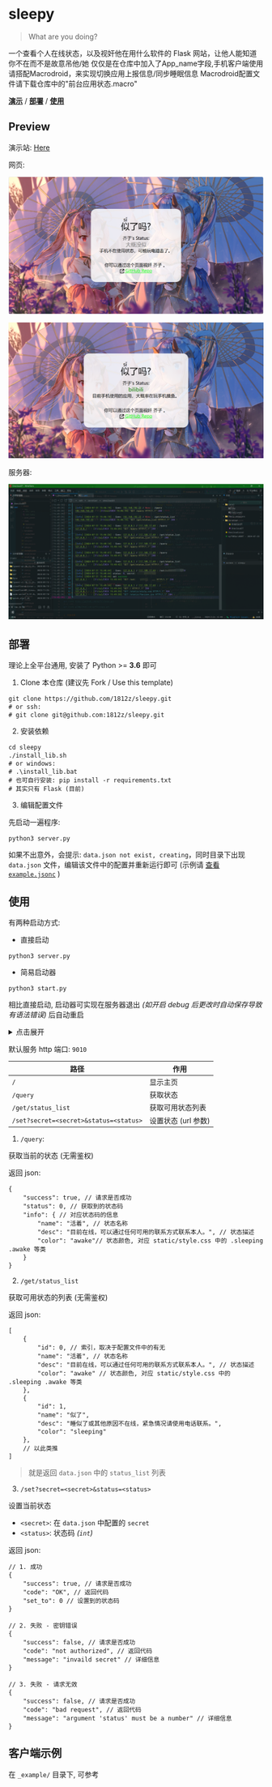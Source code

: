 # sleepy

> What are you doing?

一个查看个人在线状态，以及视奸他在用什么软件的 Flask 网站，让他人能知道你不在而不是故意吊他/她
仅仅是在仓库中加入了App_name字段,手机客户端使用请搭配Macrodroid，来实现切换应用上报信息/同步睡眠信息
Macrodroid配置文件请下载仓库中的"前台应用状态.macro"

[**演示**](#preview) / [**部署**](#部署) / [**使用**](#使用) 

<!-- > ver: `2.0`, configver: `2` -->

## Preview

演示站: [Here](https://sleepy.1812z.top)

网页:

![web-1](img/image1.png)

![web-2](img/image2.png)

服务器:

![server-1](img/server-1.png)

## 部署


理论上全平台通用, 安装了 Python >= **3.6** 即可

1. Clone 本仓库 (建议先 Fork / Use this template)

```shell
git clone https://github.com/1812z/sleepy.git
# or ssh:
# git clone git@github.com:1812z/sleepy.git
```

2. 安装依赖

```shell
cd sleepy
./install_lib.sh
# or windows:
# .\install_lib.bat
# 也可自行安装: pip install -r requirements.txt
# 其实只有 Flask (目前)
```

3. 编辑配置文件

先启动一遍程序:

```shell
python3 server.py
```

如果不出意外，会提示: `data.json not exist, creating`，同时目录下出现 `data.json` 文件，编辑该文件中的配置并重新运行即可 (示例请 [查看 `example.jsonc`](./example.jsonc) )

## 使用

有两种启动方式:

- 直接启动

```shell
python3 server.py
```

- 简易启动器

```shell
python3 start.py
```

相比直接启动, 启动器可实现在服务器退出 *(如开启 debug 后更改时自动保存导致有语法错误)* 后自动重启

<details>
<summary>点击展开</summary>

```shell
Server path: /mnt/usb16/dev/wyf9/sleepy/server.py
Starting server #1
 * Serving Flask app 'server'
 * Debug mode: on
WARNING: This is a development server. Do not use it in a production deployment.rUse a production WSGI server instead.
 * Running on all addresses (0.0.0.0)
 * Running on http://127.0.0.1:9010
 * Running on http://192.168.1.20:9010
Press CTRL+C to quit
 * Restarting with stat
 * Debugger is active!
 * Debugger PIN: 114-514-191
^C#1 exited with code 2
waiting 5s
Starting server #2
 * Serving Flask app 'server'
 * Debug mode: on
WARNING: This is a development server. Do not use it in a production deployment. Use a production WSGI server instead.
 * Running on all addresses (0.0.0.0)
 * Running on http://127.0.0.1:9010
 * Running on http://192.168.1.20:9010
Press CTRL+C to quit
 * Restarting with stat
 * Debugger is active!
 * Debugger PIN: 114-514-191
```

</details>


默认服务 http 端口: `9010`

| 路径                                   | 作用                |
| -------------------------------------- | ------------------- |
| `/`                                    | 显示主页            |
| `/query`                               | 获取状态            |
| `/get/status_list`                     | 获取可用状态列表    |
| `/set?secret=<secret>&status=<status>` | 设置状态 (url 参数) |


1. `/query`:

获取当前的状态 (无需鉴权)

返回 json:

```jsonc
{
    "success": true, // 请求是否成功
    "status": 0, // 获取到的状态码
    "info": { // 对应状态码的信息
        "name": "活着", // 状态名称
        "desc": "目前在线，可以通过任何可用的联系方式联系本人。", // 状态描述
        "color": "awake"// 状态颜色, 对应 static/style.css 中的 .sleeping .awake 等类
    }
}
```

2. `/get/status_list`

获取可用状态的列表 (无需鉴权)

返回 json:

```jsonc
[
    {
        "id": 0, // 索引，取决于配置文件中的有无
        "name": "活着", // 状态名称
        "desc": "目前在线，可以通过任何可用的联系方式联系本人。", // 状态描述
        "color": "awake" // 状态颜色, 对应 static/style.css 中的 .sleeping .awake 等类
    }, 
    {
        "id": 1, 
        "name": "似了", 
        "desc": "睡似了或其他原因不在线，紧急情况请使用电话联系。", 
        "color": "sleeping"
    }, 
    // 以此类推
]
```

> 就是返回 `data.json` 中的 `status_list` 列表

3. `/set?secret=<secret>&status=<status>`

设置当前状态

- `<secret>`: 在 `data.json` 中配置的 `secret`
- `<status>`: 状态码 *(`int`)*

返回 json:

```jsonc
// 1. 成功
{
    "success": true, // 请求是否成功
    "code": "OK", // 返回代码
    "set_to": 0 // 设置到的状态码
}

// 2. 失败 - 密钥错误
{
    "success": false, // 请求是否成功
    "code": "not authorized", // 返回代码
    "message": "invaild secret" // 详细信息
}

// 3. 失败 - 请求无效
{
    "success": false, // 请求是否成功
    "code": "bad request", // 返回代码
    "message": "argument 'status' must be a number" // 详细信息
}
```



## 客户端示例

在 `_example/` 目录下, 可参考

